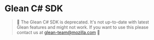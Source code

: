 # Glean C# SDK

> 🚨 The Glean C# SDK is deprecated.
> It's not up-to-date with latest Glean features and might not work.
> If you want to use this please contact us at [glean-team@mozilla.com](mailto:glean-team@mozilla.com)
> 🚨
